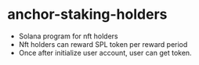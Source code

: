 # anchor-staking-holders

 - Solana program for nft holders
 - Nft holders can reward SPL token per reward period
 - Once after initialize user account, user can get token.
